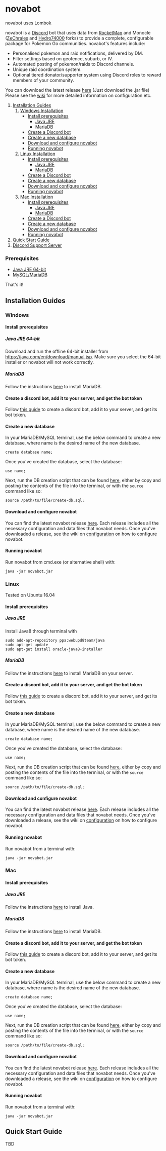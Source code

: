 # novabot

novabot uses Lombok

novabot is a [Discord](https://discordapp.com) bot that uses data from [RocketMap](https://github.com/RocketMap/RocketMap) and Monocle ([ZeChrales](https://github.com/ZeChrales/Monocle) and [Hydro74000](https://github.com/Hydro74000/Monocle) forks) to provide a complete, configurable package for Pokemon Go communities.
novabot's features include:

- Personalised pokemon and raid notifications, delivered by DM.
- Filter settings based on geofence, suburb, or IV.
- Automated posting of pokemon/raids to Discord channels.
- Unique raid coordination system.
- Optional tiered donator/supporter system using Discord roles to reward members of your community.

You can download the latest release [here](https://github.com/novskey/novabot/releases) (Just download the .jar file) 
Please see the [wiki](https://github.com/novskey/novabot/wiki) for more detailed information on configuration etc.

1. [Installation Guides](#install-guides)
    1. [Windows Installation](#windows-install)
        - [Install prerequisites](#win-prereqs)
            - [Java JRE](#win-java)
            - [MariaDB](#win-mariadb)
        - [Create a Discord bot](#win-create-bot)
        - [Create a new database](#win-create-db)
        - [Download and configure novabot](#win-configure-novabot)
        - [Running novabot](#win-running-novabot)
    2. [Linux Installation](#linux-install)
        - [Install prerequisites](#linux-prereqs)
            - [Java JRE](#linux-java)
            - [MariaDB](#linux-mariadb)
        - [Create a Discord bot](#linux-create-bot)
        - [Create a new database](#linux-create-db)
        - [Download and configure novabot](#linux-configure-novabot)
        - [Running novabot](#linux-running-novabot)
    3. [Mac Installation](#mac-install)
        - [Install prerequisites](#mac-prereqs)
            - [Java JRE](#mac-java)
            - [MariaDB](#mac-mariadb)
        - [Create a Discord bot](#mac-create-bot)
        - [Create a new database](#mac-create-db)
        - [Download and configure novabot](#mac-configure-novabot)
        - [Running novabot](#mac-running-novabot)
2. [Quick Start Guide](#quick-start)
3. [Discord Support Server](https://discord.gg/P3qrvkp)

### Prerequisites
- [Java JRE 64-bit](https://java.com/en/download/manual.jsp)
- [MySQL/MariaDB](https://mariadb.org/download/)

That's it!
## <a name="install-guides"></a> Installation Guides

### <a name="windows-install"></a>Windows

#### <a name="win-prereqs"></a>Install prerequisites

##### <a name="win-java"></a> Java JRE 64-bit
Download and run the offline 64-bit installer from https://java.com/en/download/manual.jsp. 
Make sure you select the 64-bit installer or novabot will not work correctly.

##### <a name="win-mariadb"></a> MariaDB
Follow the instructions [here](https://mariadb.org/download/) to install MariaDB.

#### <a name="win-create-bot"></a> Create a discord bot, add it to your server, and get the bot token
Follow [this guide](https://github.com/reactiflux/discord-irc/wiki/Creating-a-discord-bot-&-getting-a-token) to create a discord bot, add it to your server, and get its bot token.

#### <a name="win-create-db"></a>Create a new database

In your MariaDB/MySQL terminal, use the below command to create a new database, where name is the desired name of the new database.

`create database name;`

Once you've created the database, select the database:

`use name;`

Next, run the DB creation script that can be found [here](create-db.sql), either by copy and posting the contents of the file into the terminal, or with the `source` command like so:

`source /path/to/file/create-db.sql;`

#### <a name="win-configure-novabot"></a>Download and configure novabot

You can find the latest novabot release [here](https://github.com/novskey/novabot/releases).
Each release includes all the necessary configuration and data files that novabot needs.
Once you've downloaded a release, see the wiki on [configuration](https://github.com/novskey/novabot/wiki/configuration) on how to configure novabot.

#### <a name="win-running-novabot"></a>Running novabot

Run novabot from cmd.exe (or alternative shell) with:

`java -jar novabot.jar`

### <a name="linux-install"></a> Linux

Tested on Ubuntu 16.04

#### <a name="linux-prereqs"></a>Install prerequisites

##### <a name="linux-java"></a>Java JRE

Install Java8 through terminal with

```
sudo add-apt-repository ppa:webupd8team/java
sudo apt-get update
sudo apt-get install oracle-java8-installer
```

##### <a name="linux-mariadb"></a>MariaDB

Follow the instructions [here](https://downloads.mariadb.org/mariadb/repositories/) to install MariaDB on your server.

#### <a name="linux-create-bot"></a>Create a discord bot, add it to your server, and get the bot token

Follow [this guide](https://github.com/reactiflux/discord-irc/wiki/Creating-a-discord-bot-&-getting-a-token) to create a discord bot, add it to your server, and get its bot token.

#### <a name="linux-create-db"></a>Create a new database

In your MariaDB/MySQL terminal, use the below command to create a new database, where name is the desired name of the new database.

`create database name;`

Once you've created the database, select the database:

`use name;`

Next, run the DB creation script that can be found [here](create-db.sql), either by copy and posting the contents of the file into the terminal, or with the `source` command like so:

`source /path/to/file/create-db.sql;`

#### <a name="linux-configure-novabot"></a>Download and configure novabot

You can find the latest novabot release [here](https://github.com/novskey/novabot/releases).
Each release includes all the necessary configuration and data files that novabot needs.
Once you've downloaded a release, see the wiki on [configuration](https://github.com/novskey/novabot/wiki/configuration) on how to configure novabot.

#### <a name="linux-running-novabot"></a>Running novabot

Run novabot from a terminal with:

`java -jar novabot.jar`
### <a name="mac-install"></a> Mac

#### <a name="mac-prereqs"></a> Install prerequisites

##### <a name="mac-java"></a>Java JRE

Follow the instructions [here](https://java.com/en/download/help/mac_install.xml) to install Java.

##### <a name="mac-mariadb"></a>MariaDB
Follow the instructions [here](https://mariadb.org/download/) to install MariaDB.

#### <a name="mac-create-bot"></a>Create a discord bot, add it to your server, and get the bot token

Follow [this guide](https://github.com/reactiflux/discord-irc/wiki/Creating-a-discord-bot-&-getting-a-token) to create a discord bot, add it to your server, and get its bot token.

#### <a name="mac-create-db"></a> Create a new database

In your MariaDB/MySQL terminal, use the below command to create a new database, where name is the desired name of the new database.

`create database name;`

Once you've created the database, select the database:

`use name;`

Next, run the DB creation script that can be found [here](create-db.sql), either by copy and posting the contents of the file into the terminal, or with the `source` command like so:

`source /path/to/file/create-db.sql;`

#### <a name="mac-configure-novabot"></a>Download and configure novabot

You can find the latest novabot release [here](https://github.com/novskey/novabot/releases).
Each release includes all the necessary configuration and data files that novabot needs.
Once you've downloaded a release, see the wiki on [configuration](https://github.com/novskey/novabot/wiki/configuration) on how to configure novabot.

#### <a name="mac-running-novabot"></a>Running novabot

Run novabot from a terminal with:

`java -jar novabot.jar`

## <a name="quick-start"></a> Quick Start Guide
TBD
